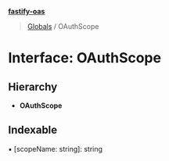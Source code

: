 **[fastify-oas](../README.md)**

> [Globals](../README.md) / OAuthScope

# Interface: OAuthScope

## Hierarchy

* **OAuthScope**

## Indexable

▪ [scopeName: string]: string
